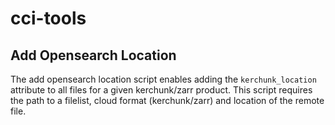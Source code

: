 # cci-tools

## Add Opensearch Location

The add opensearch location script enables adding the `kerchunk_location` attribute to all files for a given kerchunk/zarr product. This script requires the path to a filelist, cloud format (kerchunk/zarr) and location of the remote file.